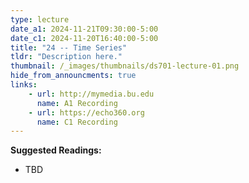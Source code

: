 ```yaml
---
type: lecture
date_a1: 2024-11-21T09:30:00-5:00
date_c1: 2024-11-20T16:40:00-5:00
title: "24 -- Time Series"
tldr: "Description here."
thumbnail: /_images/thumbnails/ds701-lecture-01.png
hide_from_announcments: true
links: 
    - url: http://mymedia.bu.edu
      name: A1 Recording
    - url: https://echo360.org
      name: C1 Recording
---
```


**Suggested Readings:**
- TBD

